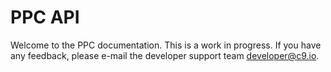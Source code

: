 # PPC API

Welcome to the PPC documentation. This is a work in progress. If you have any feedback, please
e-mail the developer support team [developer@c9.io](mailto:developer+support@c9.io).